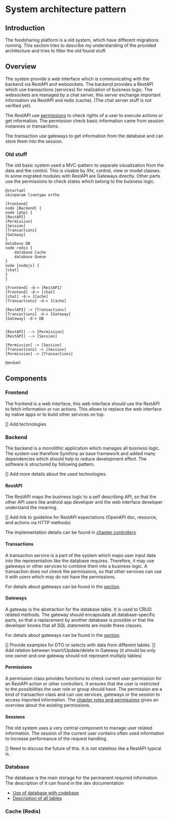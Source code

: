 # System architecture pattern

## Introduction

The foodsharing platform is a old system, which have different migrations running.
This section tries to describe my understanding of the provided architecture and tries to filter the old found stuff.

## Overview

The system provide a web interface which is communicating with the backend via RestAPI and websockets.
The backend provides a RestAPI which use transactions (services) for realization of buisness logic.
The websockets are managed by a chat server, this server exchange important information via RestAPI and redis (cache). (The chat server stuff is not verified yet).

The RestAPI use [permissions](backend-permissions-roles.md) to check rights of a user to execute actions or get information.
The permission check basic information came from session instances or transactions.

The transaction use gateways to get information from the database and can store them into the session.

### Old stuff

The old basic system used a MVC-pattern to separate visualization from the data and the control. This is visable by Xhr, control, view or model classes.
In some migrated modules with RestAPI are Gateways directly. Other parts use the permissions to check states which belong to the buisness logic.

~~~plantuml
@startuml
skinparam linetype ortho

[Frontend]
node [Backend] {
node [php] {
[RestAPI]
[Permission]
[Session]
[Transactions]
[Gateway]
}
database DB
node redis {
    database Cache
    database Queue
}
node [nodejs] {
[chat]
}
}

[Frontend] -d-> [RestAPI]
[Frontend] -d-> [chat]
[chat] -d-> [Cache]
[Transactions] -d-> [Cache]

[RestAPI] -> [Transactions]
[Transactions] -d-> [Gateway]
[Gateway] -d-> DB


[RestAPI] --> [Permission]
[RestAPI] --> [Session]

[Permission] -> [Session]
[Transactions] -> [Session]
[Permission] -> [Transactions]

@enduml
~~~

## Components

### Frontend

The frontend is a web interface, this web interface should use the RestAPI to fetch information or run actions. This allows to replace the web interface by native apps or to build other services on top.

[] Add technologies

### Backend

The backend is a monolithic application which manages all business logic. The system use therefore Symfony as base framework and added many dependencies which should help to reduce development effort.
The software is structured by following pattern.

[] Add more details about the used technologies.

#### RestAPI

The RestAPI maps the business logic to a self describing API, so that the other API users like android app developer and the web interface developer understand the meaning.

[] Add link to guideline for RestAPI expectations (OpenAPI doc, resource, and actions via HTTP methods)

The implementation details can be found in [chapter controllers](php-controllers.md)

#### Transactions

A transaction service is a part of the system which maps user input data into the representation like the database requires. Therefore, it may use gateways or other services to combine them into a business logic.
A transaction does not check the permissions, so that other services can use it with users which may do not have the permissions.

For details about gateways can be found in the [section](php-transactions.md).

#### Gateways

A gateway is the abstraction for the database table. It is used to CRUD related methods. 
The gateway should encapsulate all database-specific parts, so that a replacement by another database is possible or that the developer knows that all SQL statements are inside these classes.

For details about gateways can be found in the [section](php-gateways.md).

[] Provide examples for DTO or selects with data from different tables.
[] Add relation between Insert/Update/delete in Gateway (it should be only one owner and one gateway should not represent multiply tables)

#### Permissions

A permission class provides functions to check current user permission for an RestAPI action or other controllers.
It ensures that the user is restricted to the possibilities the user role or group should have.
The permission are a kind of transaction class and can use services, gateways or the session to access imported information.
The [chapter roles and permissions](Permissions-and-Roles) gives an overview about the existing permissions.

#### Sessions

The old system uses a very central component to manage user related information. The session of the current user contains often used information to increase performance of the request handling.

[] Need to discuss the future of this. It is not stateless like a RestAPI typical is.

### Database

The database is the main storage for the permanent required information.
The description of it can found in the dev documentation

- [Use of database with codebase](https://devdocs.foodsharing.network/database.html)
- [Description of all tables](https://devdocs.foodsharing.network/database-tables-columns.html)


### Cache (Redis)


